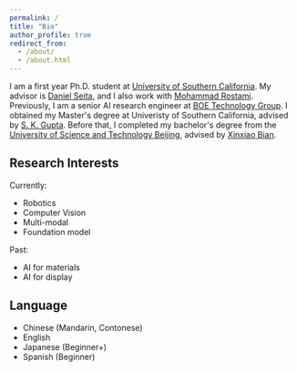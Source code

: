```yaml
---
permalink: /
title: "Bio"
author_profile: true
redirect_from: 
  - /about/
  - /about.html
---
```



I am a first year Ph.D. student at [University of Southern California](https://www.bing.com/search?q=USC+CS&form=ANNTH1&refig=c437e57ddc8b41e78c5eb785a400f8ae&pc=U531). My advisor is [Daniel Seita](https://danielseita.github.io/), and I also work with [Mohammad Rostami](https://rostami-m.github.io/). Previously, I am a senior AI research engineer at [BOE Technology Group](https://www.boe.com/en). I obtained my Master's degree at Univeristy of Southern California, advised by [S. K. Gupta](https://sites.usc.edu/skgupta/). Before that, I completed my bachelor's degree from the [University of Science and Technology Beijing](https://en.ustb.edu.cn/), advised by [Xinxiao Bian](http://en.me.ustb.edu.cn/Facult/2020-09-28/104.html).

Research Interests
------
Currently:
- Robotics
- Computer Vision
- Multi-modal
- Foundation model

Past:
- AI for materials
- AI for display


Language
------
- Chinese (Mandarin, Contonese)
- English
- Japanese (Beginner+)
- Spanish (Beginner)
